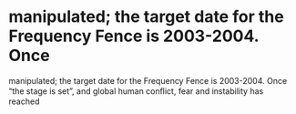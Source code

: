 # manipulated; the target date for the Frequency Fence is 2003-2004. Once

manipulated; the target date for the Frequency Fence is 2003-2004. Once
“the stage is set”, and global human conﬂict, fear and instability has reached